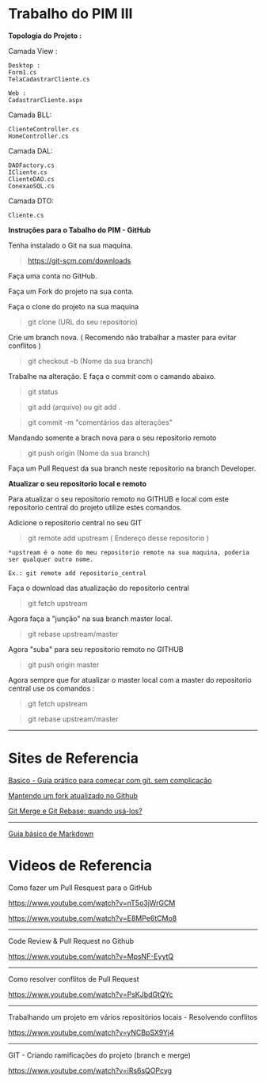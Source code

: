 # Trabalho do PIM III

**Topologia do Projeto :**

Camada View :
	
	Desktop :
	Form1.cs
	TelaCadastrarCliente.cs

	Web :
	CadastrarCliente.aspx

Camada BLL:

	ClienteController.cs
	HomeController.cs

Camada DAL:

	DAOFactory.cs
	ICliente.cs
	ClienteDAO.cs
	ConexaoSQL.cs

Camada DTO:

	Cliente.cs


**Instruções para o Tabalho do PIM - GitHub**

Tenha instalado o Git na sua maquina.

> https://git-scm.com/downloads

Faça uma conta no GitHub.

Faça um Fork do projeto na sua conta.

Faça o clone do projeto na sua maquina

> git clone (URL do seu repositorio)

Crie um branch nova. ( Recomendo não trabalhar a master para evitar conflitos )

> git checkout –b (Nome da sua branch)

Trabalhe na alteração. E faça o commit com o camando abaixo.

> git status

> git add (arquivo) ou git add .
   
> git commit -m "comentários das alterações"

Mandando somente a brach nova para o seu repositorio remoto

> git push origin (Nome da sua branch)

Faça um Pull Request da sua branch neste repositorio na branch Developer.

**Atualizar o seu repositorio local e remoto**

Para atualizar o seu repositorio remoto no GITHUB e local com este repositorio central do projeto utilize estes comandos.

Adicione o repositorio central no seu GIT

> git remote add upstream ( Endereço desse repositorio )

    *upstream é o nome do meu repositorio remote na sua maquina, poderia ser qualquer outro nome.
    
    Ex.: git remote add repositorio_central

Faça o download das atualização do repositorio central

> git fetch upstream

Agora faça a "junção" na sua branch master local.

> git rebase upstream/master

Agora "suba" para seu repositorio remoto no GITHUB

> git push origin master

Agora sempre que for atualizar o master local com a master do repositorio central use os comandos :

> git fetch upstream

> git rebase upstream/master

---

# Sites de Referencia

[Basico - Guia prático para começar com git. sem complicação](https://rogerdudler.github.io/git-guide/index.pt_BR.html)

[Mantendo um fork atualizado no Github](https://www.lambda3.com.br/2016/02/mantendo-um-fork-atualizado-no-github/)

[Git Merge e Git Rebase: quando usá-los?](https://www.treinaweb.com.br/blog/git-merge-e-git-rebase-quando-usa-los/)

---

[Guia básico de Markdown](https://docs.pipz.com/central-de-ajuda/learning-center/guia-basico-de-markdown#open)

# Videos de Referencia

Como fazer um Pull Resquest para o GitHub

https://www.youtube.com/watch?v=nT5o3jWrGCM

https://www.youtube.com/watch?v=E8MPe6tCMo8

---

Code Review & Pull Request no Github

https://www.youtube.com/watch?v=MpsNF-EyytQ

---

Como resolver conflitos de Pull Request

https://www.youtube.com/watch?v=PsKJbdGtQYc

---

Trabalhando um projeto em vários repositórios locais - Resolvendo conflitos

https://www.youtube.com/watch?v=yNCBpSX9Yj4

---

GIT - Criando ramificações do projeto (branch e merge)

https://www.youtube.com/watch?v=iRs6sQOPcvg
